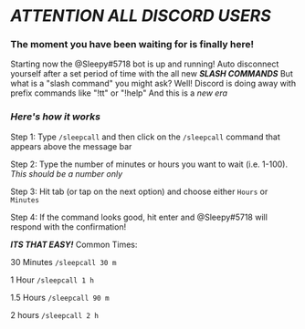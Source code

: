 
# ***ATTENTION ALL DISCORD USERS***
### **The moment you have been waiting for is finally here!**

Starting now the @Sleepy#5718 bot is up and running! Auto disconnect yourself after a set period of time with the all new ***SLASH COMMANDS***
But what is a "slash command" you might ask?
Well! Discord is doing away with prefix commands like "!tt" or "!help" And this is a  _new era_

### ___Here's how it works___
Step 1: Type `/sleepcall` and then click on the `/sleepcall` command that appears above the message bar

Step 2: Type the number of minutes or hours you want to wait (i.e. 1-100). *This should be a number only*

Step 3: Hit tab (or tap on the next option) and choose either `Hours` or `Minutes`

Step 4: If the command looks good, hit enter and @Sleepy#5718 will respond with the confirmation!

***ITS THAT EASY!***
Common Times: 

30 Minutes `/sleepcall 30 m`

1 Hour `/sleepcall 1 h`

1.5 Hours `/sleepcall 90 m`

2 hours `/sleepcall 2 h`
